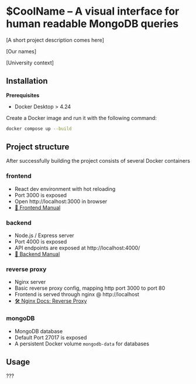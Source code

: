 # $CoolName – A visual interface for human readable MongoDB queries

[A short project description comes here]

[Our names]

[University context]

## Installation

**Prerequisites**
* Docker Desktop > 4.24


Create a Docker image and run it with the following command:
```bash
docker compose up --build
```
## Project structure

After successfully building the project consists of several Docker containers

### frontend

* React dev environment with hot reloading
* Port 3000 is exposed
* Open http://localhost:3000 in browser
* [📘 Frontend Manual](./frontend/README.md)

### backend
* Node.js / Express server
* Port 4000 is exposed
* API endpoints are exposed at http://localhost:4000/
* [📘 Backend Manual](./backend/README.md)

### reverse proxy
* Nginx server
* Basic reverse proxy config, mapping http port 3000 to port 80
* Frontend is served through nginx @ http://localhost
* [🛠️ Nginx Docs: Reverse Proxy]([Title](https://docs.nginx.com/nginx/admin-guide/web-server/reverse-proxy/))

### mongoDB
* MongoDB database
* Default Port 27017 is exposed
* A persistent Docker volume `mongodb-data` for databases 

## Usage

???

